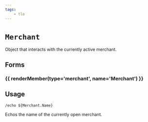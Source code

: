 ```yaml
---
tags:
    - tlo
---
```

# `Merchant`

Object that interacts with the currently active merchant.

## Forms

### {{ renderMember(type='merchant', name='Merchant') }}


## Usage

```
/echo ${Merchant.Name}
```

Echos the name of the currently open merchant.

[merchant]: ../data-types/datatype-merchant.md